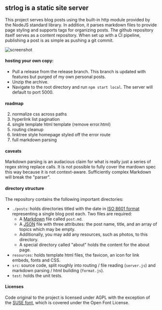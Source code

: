 ## strlog is a static site server
This project serves blog posts using the built-in http module provided by the NodeJS standard library. In addition, it parses markdown files to provide page styling and supports tags for organizing posts. The github repository itself serves as a content repository. When set up with a CI pipeline, publishing a post is as simple as pushing a git commit.

![screenshot](https://imgur.com/wbTqj35.jpg "Screenshot")

#### hosting your own copy:
- Pull a release from the release branch. This branch is updated with features but purged of my own personal posts.
- Unzip the archive.
- Navigate to the root directory and run `npm start local`. The server will default to port 5000.

#### roadmap
2. normalize css across paths
3. hyperlink list pagination
4. single template html template (remove error.html)
5. routing cleanup
6. linktree style homepage styled off the error route
8. full markdown parsing 

#### caveats
Markdown parsing is an audacious claim for what is really just a series of regex string replace calls. It is not possible to fully cover the mardown spec this way because it is not context-aware. Sufficiently complex Markdown will break the "parser".

#### directory structure
The repository contains the following important directories:
- `./posts`: holds directories titled with the date in [ISO 8601 format](https://en.wikipedia.org/wiki/ISO_8601) representing a single blog post each. Two files are required:
  - A [Markdown](https://www.markdownguide.org/) file called `post.md`.
  - A [JSON](https://en.wikipedia.org/wiki/JSON) file with three attributes: the post name, title, and an array of topics which may be empty.
  - Additionally, you may add any resources, such as photos, to this directory.
  - A special directory called "about" holds the content for the about page.
- `resources`: holds template html files, the favicon, an icon for link embeds, fonts and CSS.
- `src`: source code, split roughly into routing / file reading (`server.js`) and markdown parsing / html building (`format.js`).
- `test`: holds the unit tests.

#### Licenses
Code original to the project is licensed under AGPL with the exception of the [SUSE font](https://github.com/SUSE/suse-font), which is covered under the Open Font License.
